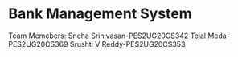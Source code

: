 # Bank Management System
Team Memebers:
Sneha Srinivasan-PES2UG20CS342
Tejal Meda-PES2UG20CS369
Srushti V Reddy-PES2UG20CS353
